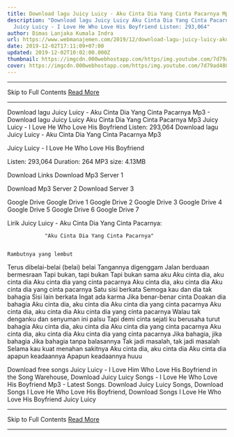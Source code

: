 ```yaml
---
title: Download lagu Juicy Luicy - Aku Cinta Dia Yang Cinta Pacarnya Mp3
description: "Download lagu Juicy Luicy Aku Cinta Dia Yang Cinta Pacarnya Mp3
  Juicy Luicy - I Love He Who Love His Boyfriend Listen: 293,064"
author: Dimas Lanjaka Kumala Indra
url: https://www.webmanajemen.com/2019/12/download-lagu-juicy-luicy-aku-cinta-dia.html
date: 2019-12-02T17:11:09+07:00
updated: 2019-12-02T10:02:00.000Z
thumbnail: https://imgcdn.000webhostapp.com/https/img.youtube.com/7d79ad4805dae4cba7f368dfe36614e5.jpeg
cover: https://imgcdn.000webhostapp.com/https/img.youtube.com/7d79ad4805dae4cba7f368dfe36614e5.jpeg
---
```


<hr/> Skip to Full Contents <a href="https://www.webmanajemen.com/2019/12/download-lagu-juicy-luicy-aku-cinta-dia.html" rel="follow" class="button" id="read-more">Read More</a> <hr/> Download lagu Juicy Luicy - Aku Cinta Dia Yang Cinta Pacarnya Mp3 - Download lagu Juicy Luicy Aku Cinta Dia Yang Cinta Pacarnya Mp3 Juicy Luicy - I Love He Who Love His Boyfriend Listen: 293,064 Download lagu Juicy Luicy - Aku Cinta Dia Yang Cinta Pacarnya Mp3

  Juicy Luicy - I Love He Who Love His Boyfriend 

  Listen: 293,064 
  Duration: 264 
  MP3 size: 4.13MB 

  Download Links 
  Download Mp3 Server 1 

  Download Mp3 Server 2 
  Download Server 3 


  Google Drive   Google Drive 1 
  Google Drive 2 
  Google Drive 3 
  Google Drive 4 
  Google Drive 5 
  Google Drive 6 
  Google Drive 7 


                             
Lirik Juicy Luicy - Aku Cinta Dia Yang Cinta Pacarnya:
                             
                "Aku Cinta Dia Yang Cinta Pacarnya" 
  
    
    Rambutnya yang lembut
 Terus dibelai-belai (belai) belai
 Tangannya digenggam
 Jalan berduaan bermesraan
  Tapi bukan, tapi bukan
 Tapi bukan sama aku
  Aku cinta dia, aku cinta dia
 Aku cinta dia yang cinta pacarnya
 Aku cinta dia, aku cinta dia
 Aku cinta dia yang cinta pacarnya
  Satu sisi berkata
 Semoga kau dan dia tak bahagia
 Sisi lain berkata
 Ingat ada karma
  Jika benar-benar cinta
 Doakan dia bahagia
  Aku cinta dia, aku cinta dia
 Aku cinta dia yang cinta pacarnya
 Aku cinta dia, aku cinta dia
 Aku cinta dia yang cinta pacarnya
  Walau tak denganku dan senyuman ini palsu
 Tapi demi cinta sejati ku berusaha turut bahagia
  Aku cinta dia, aku cinta dia
 Aku cinta dia yang cinta pacarnya
 Aku cinta dia, aku cinta dia
 Aku cinta dia yang cinta pacarnya
  Jika bahagia, jika bahagia
 Jika bahagia tanpa balasannya
 Tak jadi masalah, tak jadi masalah
 Selama kau kuat menahan sakitnya
  Aku cinta dia, aku cinta dia
 Aku cinta dia apapun keadaannya
 Apapun keadaannya huuu 
    
                                                                                         
  Download free songs Juicy Luicy - I Love Him Who Love His Boyfriend in the Song Warehouse, Download Juicy Luicy Songs - I Love He Who Love His Boyfriend Mp3 - Latest Songs.  Download Juicy Luicy Songs, Download Songs I Love He Who Love His Boyfriend, Download Songs I Love He Who Love His Boyfriend Juicy Luicy <hr/> Skip to Full Contents <a href="https://www.webmanajemen.com/2019/12/download-lagu-juicy-luicy-aku-cinta-dia.html" rel="follow" class="button" id="read-more">Read More</a> <hr/>